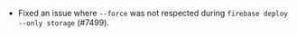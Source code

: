 - Fixed an issue where `--force` was not respected during `firebase deploy --only storage` (#7499).
